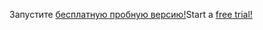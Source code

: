 <span data-ttu-id="b8295-101">Запустите [бесплатную пробную версию!](https://go.microsoft.com/fwlink/?linkid=847861)</span><span class="sxs-lookup"><span data-stu-id="b8295-101">Start a [free trial!](https://go.microsoft.com/fwlink/?linkid=847861)</span></span>